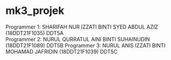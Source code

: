 # mk3_projek


Programmer 1: SHARIFAH NUR IZZATI BINTI SYED ABDUL AZIZ (18DDT21F1035) DDT5A  
Programmer 2: NURUL QURRATUL AINI BINTI SUHAINUDIN (18DDT21F1089) DDT5B
Programmer 3: NURUL ANIS IZZATI BINTI MOHAMAD JAFRIDIN (18DDT21F1039) DDT5C
